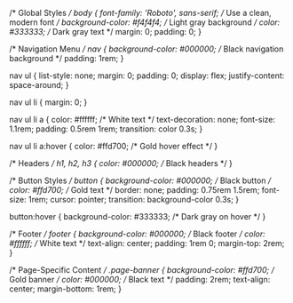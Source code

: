 /* Global Styles */
body {
    font-family: 'Roboto', sans-serif; /* Use a clean, modern font */
    background-color: #f4f4f4; /* Light gray background */
    color: #333333; /* Dark gray text */
    margin: 0;
    padding: 0;
}

/* Navigation Menu */
nav {
    background-color: #000000; /* Black navigation background */
    padding: 1rem;
}

nav ul {
    list-style: none;
    margin: 0;
    padding: 0;
    display: flex;
    justify-content: space-around;
}

nav ul li {
    margin: 0;
}

nav ul li a {
    color: #ffffff; /* White text */
    text-decoration: none;
    font-size: 1.1rem;
    padding: 0.5rem 1rem;
    transition: color 0.3s;
}

nav ul li a:hover {
    color: #ffd700; /* Gold hover effect */
}

/* Headers */
h1, h2, h3 {
    color: #000000; /* Black headers */
}

/* Button Styles */
button {
    background-color: #000000; /* Black button */
    color: #ffd700; /* Gold text */
    border: none;
    padding: 0.75rem 1.5rem;
    font-size: 1rem;
    cursor: pointer;
    transition: background-color 0.3s;
}

button:hover {
    background-color: #333333; /* Dark gray on hover */
}

/* Footer */
footer {
    background-color: #000000; /* Black footer */
    color: #ffffff; /* White text */
    text-align: center;
    padding: 1rem 0;
    margin-top: 2rem;
}

/* Page-Specific Content */
.page-banner {
    background-color: #ffd700; /* Gold banner */
    color: #000000; /* Black text */
    padding: 2rem;
    text-align: center;
    margin-bottom: 1rem;
}
